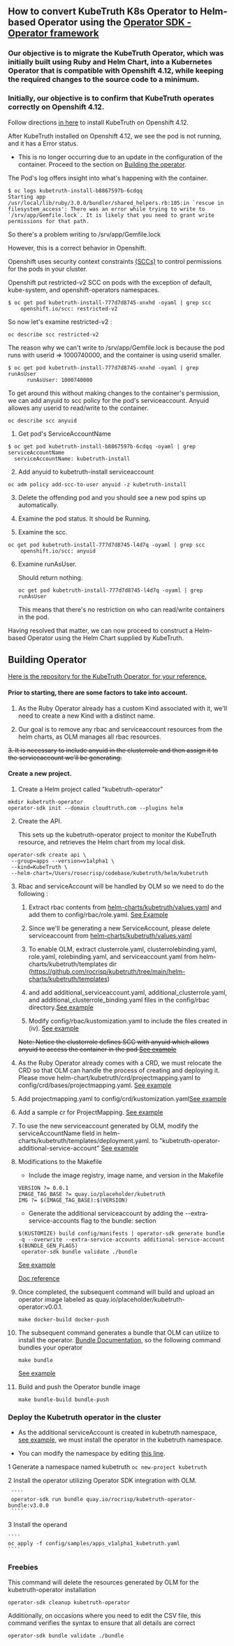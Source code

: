 ## How to convert KubeTruth K8s Operator to Helm-based Operator using the [Operator SDK - Operator framework](https://sdk.operatorframework.io/docs/building-operators/helm/)

### Our objective is to migrate the KubeTruth Operator, which was initially built using Ruby and Helm Chart, into a Kubernetes Operator that is compatible with Openshift 4.12, while keeping the required changes to the source code to a minimum.

### Initially, our objective is to confirm that KubeTruth operates correctly on Openshift 4.12.

Follow directions [in here](https://docs.cloudtruth.com/integrations/kubernetes) to install KubeTruth on Openshift 4.12.
  
After KubeTruth installed on Openshift 4.12, we see the pod is not running, and it has a Error status.

* This is no longer occurring due to an update in the configuration of the container. Proceed to the section on [Building the operator](https://github.com/rocrisp/kubetruth#building-operator).
  
The Pod's log offers insight into what's happening with the container. 
   
````
$ oc logs kubetruth-install-b8867597b-6cdqq
Starting app
/usr/local/lib/ruby/3.0.0/bundler/shared_helpers.rb:105:in `rescue in filesystem_access': There was an error while trying to write to `/srv/app/Gemfile.lock`. It is likely that you need to grant write permissions for that path.
```` 
So there's a problem writing to /srv/app/Gemfile.lock

However, this is a correct behavior in Openshift.

Openshift uses security context constraints [(SCCs)](https://docs.openshift.com/container-platform/4.12/authentication/managing-security-context-constraints.html#security-context-constraints-about_configuring-internal-oauth) to control permissions for the pods in your cluster.

Openshift put restricted-v2 SCC on pods with the exception of default, kube-system, and openshift-operators namespaces.

````
$ oc get pod kubetruth-install-777d7d8745-xnxhd -oyaml | grep scc
    openshift.io/scc: restricted-v2
````

So now let's examine restricted-v2 :

````
oc describe scc restricted-v2
````
The reason why we can't write to /srv/app/Gemfile.lock is because the pod runs with userid => 1000740000, and the container is using userid smaller.

````
$ oc get pod kubetruth-install-777d7d8745-xnxhd -oyaml | grep runAsUser
      runAsUser: 1000740000
````

To get around this without making changes to the container's permission, we can add anyuid to scc policy for the pod's serviceaccount. Anyuid allowes any userid to read/write to the container.

    oc describe scc anyuid 

1. Get pod's ServiceAccountName

````
$ oc get pod kubetruth-install-b8867597b-6cdqq -oyaml | grep serviceAccountName
  serviceAccountName: kubetruth-install
````

2. Add anyuid to kubetruth-install serviceaccount

````
oc adm policy add-scc-to-user anyuid -z kubetruth-install
````

3. Delete the offending pod and you should see a new pod spins up automatically.

4. Examine the pod status. It should be Running.
5. Examine the scc.
````
oc get pod kubetruth-install-777d7d8745-l4d7q -oyaml | grep scc
    openshift.io/scc: anyuid
````
6. Examine runAsUser.
   
   Should return nothing.
   
   ````
   oc get pod kubetruth-install-777d7d8745-l4d7q -oyaml | grep runAsUser
   ````
   This means that there's no restriction on who can read/write containers in the pod.

Having resolved that matter, we can now proceed to construct a Helm-based Operator using the Helm Chart supplied by KubeTruth.

## <a id="BuildingOperator"></a>Building Operator

[Here is the repository for the KubeTruth Operator, for your reference.](https://github.com/cloudtruth/kubetruth)

#### Prior to starting, there are some factors to take into account.

1. As the Ruby Operator already has a custom Kind associated with it, we'll need to create a new Kind with a distinct name.
   
2. Our goal is to remove any rbac and serviceaccount resources from the helm charts, as OLM manages all rbac resources.
   
~~3. It is necessary to include anyuid in the clusterrole and then assign it to the serviceaccount we'll be generating.~~


#### Create a new project.

1. Create a Helm project called "kubetruth-operator"
````
mkdir kubetruth-operator
operator-sdk init --domain cloudtruth.com --plugins helm
````
2. Create the API.
   
   This sets up the kubetruth-operator project to monitor the KubeTruth resource, and retrieves the Helm chart from my local disk.

````
operator-sdk create api \
 --group=apps --version=v1alpha1 \
 --kind=KubeTruth \
 --helm-chart=/Users/rosecrisp/codebase/kubetruth/helm/kubetruth
````

3. Rbac and serviceAccount will be handled by OLM so we need to do the following :
    
    1. Extract rbac contents from [helm-charts/kubetruth/values.yaml](https://github.com/rocrisp/kubetruth/blob/main/helm-charts/kubetruth/values.yaml#L26) and add them to config/rbac/role.yaml. [See Example](https://github.com/rocrisp/kubetruth/blob/main/config/rbac/role.yaml#L83)
   
    2. Since we'll be generating a new ServiceAccount, please delete serviceaccount from [helm-charts/kubetruth/values.yaml](https://github.com/rocrisp/kubetruth/blob/main/helm-charts/kubetruth/values.yaml#L17)
    
   
    3. To enable OLM, extract clusterrole.yaml, clusterrolebinding.yaml, role.yaml, rolebinding.yaml, and serviceaccount.yaml from helm-charts/kubetruth/templates dir (https://github.com/rocrisp/kubetruth/tree/main/helm-charts/kubetruth/templates)
   
    4. and add additional_serviceaccount.yaml, additional_clusterrole.yaml, and additional_clusterrole_binding.yaml files in the config/rbac directory.[See example](https://github.com/rocrisp/kubetruth/tree/main/config/rbac)

    5. Modify config/rbac/kustomization.yaml to include the files created in (iv). [See example](https://github.com/rocrisp/kubetruth/blob/main/config/rbac/kustomization.yaml#L20)

    ~~Note: Notice the clusterrole defines SCC with anyuid which allows anyuid to access the container in the pod [See example](https://github.com/rocrisp/kubetruth/blob/main/config/rbac/kubetruth_install_clusterrole.yaml#L41)~~

4.  As the Ruby Operator already comes with a CRD, we must relocate the CRD so that OLM can handle the process of creating and deploying it. Please move helm-chart/kubetruth/crd/projectmapping.yaml to config/crd/bases/projectmapping.yaml. [See example](https://github.com/rocrisp/kubetruth/tree/main/config/crd/bases)
5.  Add projectmapping.yaml to config/crd/kustomization.yaml[See example](https://github.com/rocrisp/kubetruth/blob/main/config/crd/kustomization.yaml#L6)
6.  Add a sample cr for ProjectMapping. [See example](https://github.com/rocrisp/kubetruth/blob/main/config/samples/apps_v1alpha1_projectmapping.yaml)
7. To use the new serviceaccount generated by OLM, modify the serviceAccountName field in helm-charts/kubetruth/templates/deployment.yaml. to "kubetruth-operator-additional-service-account" [See example](https://github.com/rocrisp/kubetruth/blob/main/helm-charts/kubetruth/templates/deployment.yaml#L27)
8. Modifications to the Makefile
   
   * Include the image registry, image name, and version in the Makefile
   ````
   VERSION ?= 0.0.1
   IMAGE_TAG_BASE ?= quay.io/placeholder/kubetruth
   IMG ?= $(IMAGE_TAG_BASE):$(VERSION)
   ````

   * Generate the additional serviceaccount by adding the --extra-service-accounts flag to the bundle: section
   
   ````
   $(KUSTOMIZE) build config/manifests | operator-sdk generate bundle -q --overwrite --extra-service-accounts additional-service-account $(BUNDLE_GEN_FLAGS)
	operator-sdk bundle validate ./bundle
   ````

   [See example](https://github.com/rocrisp/kubetruth/blob/main/Makefile#L162)

   [Doc reference](https://sdk.operatorframework.io/docs/advanced-topics/multi-sa/)

9. Once completed, the subsequent command will build and upload an operator image labeled as quay.io/placeholder/kubetruth-operator:v0.0.1.
   ````
   make docker-build docker-push
   ````
   
10. The subsequent command generates a bundle that OLM can utilize to install the operator. [Bundle Documentation](https://sdk.operatorframework.io/docs/olm-integration/generation/), so the following command bundles your operator
    ````
    make bundle
    ````
    
    [See example](https://github.com/rocrisp/kubetruth/tree/main/bundle)
   

11. Build and push the Operator bundle image
    ````
    make bundle-build bundle-push
    ```` 

### Deploy the Kubetruth operator in the cluster

* As the additional serviceAccount is created in  kubetruth namespace, [see example](https://github.com/rocrisp/kubetruth/blob/main/bundle/manifests/kubetruth-operator-extra-clusterrolebinding_rbac.authorization.k8s.io_v1_clusterrolebinding.yaml#L13), we must install the operator in the kubetruth namespace.

* You can modify the namespace by editing [this line](https://github.com/rocrisp/kubetruth/blob/main/config/default/kustomization.yaml#L2).



1   Generate a namespace named kubetruth
      ````
      oc new-project kubetruth
      ```` 
    
2  Install the operator utilizing Operator SDK integration with OLM.

     ````
     operator-sdk run bundle quay.io/rocrisp/kubetruth-operator-bundle:v3.0.0
     ````
    
3  Install the operand

    ````
    oc apply -f config/samples/apps_v1alpha1_kubetruth.yaml
    ````

### Freebies

This command will delete the resources generated by OLM for the kubetruth-operator installation
````
operator-sdk cleanup kubetruth-operator
````
Additionally, on occasions where you need to edit the CSV file, this command verifies the syntax to ensure that all details are correct
````
operator-sdk bundle validate ./bundle
````